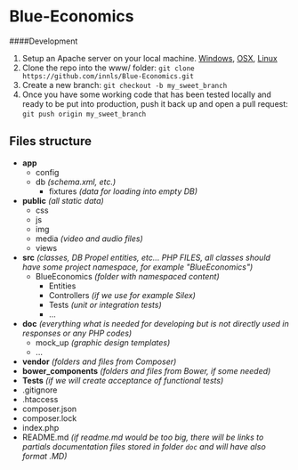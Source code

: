 Blue-Economics
==============


####Development
1. Setup an Apache server on your local machine. [Windows](http://www.wampserver.com/en/), [OSX](http://www.mamp.info/en/), [Linux](https://www.linux.com/learn/tutorials/288158-easy-lamp-server-installation)
2. Clone the repo into the www/ folder: `git clone https://github.com/innls/Blue-Economics.git`
3. Create a new branch: `git checkout -b my_sweet_branch`
4. Once you have some working code that has been tested locally and ready to be put into production, push it back up and open a pull request: `git push origin my_sweet_branch`

## Files structure

* **app**
  * config
  * db _(schema.xml, etc.)_
    * fixtures _(data for loading into empty DB)_
* **public** _(all static data)_
  * css
  * js
  * img
  * media _(video and audio files)_
  * views
* **src** _(classes, DB Propel entities, etc... PHP FILES, all classes should have some project namespace, for example "BlueEconomics")_
  * BlueEconomics _(folder with namespaced content)_
    * Entities
    * Controllers _(if we use for example Silex)_
    * Tests _(unit or integration tests)_
    * ...
* **doc** _(everything what is needed for developing but is not directly used in responses or any PHP codes)_
  * mock_up _(graphic design templates)_
  * ... 
* **vendor** _(folders and files from Composer)_
* **bower_components** _(folders and files from Bower, if some needed)_
* **Tests** _(if we will create acceptance of functional tests)_
* .gitignore
* .htaccess
* composer.json
* composer.lock
* index.php
* README.md _(if readme.md would be too big, there will be links to partials documentation files stored in folder `doc` and will have also format .MD)_